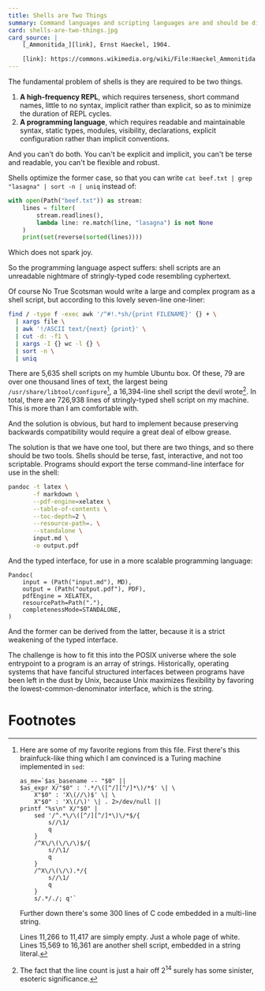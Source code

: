 ```yaml
---
title: Shells are Two Things
summary: Command languages and scripting languages are and should be different things.
card: shells-are-two-things.jpg
card_source: |
    [_Ammonitida_][link], Ernst Haeckel, 1904.

    [link]: https://commons.wikimedia.org/wiki/File:Haeckel_Ammonitida.jpg
---
```


The fundamental problem of shells is they are required to be two things.

1. **A high-frequency REPL**, which requires terseness, short command names,
   little to no syntax, implicit rather than explicit, so as to minimize the duration of REPL cycles.
2. **A programming language**, which requires readable and maintainable syntax,
   static types, modules, visibility, declarations, explicit configuration rather
   than implicit conventions.

And you can't do both. You can't be explicit and implicit, you can't be terse
and readable, you can't be flexible and robust.

Shells optimize the former case, so that you can write `cat beef.txt | grep
"lasagna" | sort -n | uniq` instead of:

```python
with open(Path("beef.txt")) as stream:
    lines = filter(
        stream.readlines(),
        lambda line: re.match(line, "lasagna") is not None
    )
    print(set(reverse(sorted(lines))))
```

Which does not spark joy.

So the programming language aspect suffers: shell scripts are an unreadable
nightmare of stringly-typed code resembling cyphertext.

Of course No True Scotsman would write a large and complex program as a shell
script, but according to this lovely seven-line one-liner:

```bash
find / -type f -exec awk '/^#!.*sh/{print FILENAME}' {} + \
  | xargs file \
  | awk '!/ASCII text/{next} {print}' \
  | cut -d: -f1 \
  | xargs -I {} wc -l {} \
  | sort -n \
  | uniq
```

There are 5,635 shell scripts on my humble Ubuntu box. Of these, 79 are over one
thousand lines of text, the largest being `/usr/share/libtool/configure`[^config],
a 16,394-line shell script the devil wrote[^lines]. In total, there are 726,938
lines of stringly-typed shell script on my machine. This is more than I am
comfortable with.

And the solution is obvious, but hard to implement because preserving backwards
compatibility would require a great deal of elbow grease.

The solution is that we have one tool, but there are two things, and so there
should be two tools. Shells should be terse, fast, interactive, and not too scriptable. Programs should export the terse command-line interface for use in the shell:

```bash
pandoc -t latex \
       -f markdown \
       --pdf-engine=xelatex \
       --table-of-contents \
       --toc-depth=2 \
       --resource-path=. \
       --standalone \
       input.md \
       -o output.pdf
```

And the typed interface, for use in a more scalable programming language:

```
Pandoc(
    input = (Path("input.md"), MD),
    output = (Path("output.pdf"), PDF),
    pdfEngine = XELATEX,
    resourcePath=Path("."),
    completenessMode=STANDALONE,
)
```

And the former can be derived from the latter, because it is a strict weakening
of the typed interface.

The challenge is how to fit this into the POSIX universe where the sole
entrypoint to a program is an array of strings. Historically, operating systems
that have fanciful structured interfaces between programs have been left in the
dust by Unix, because Unix maximizes flexibility by favoring the
lowest-common-denominator interface, which is the string.

# Footnotes

[^config]:
    Here are some of my favorite regions from this file. First there's this
    brainfuck-like thing which I am convinced is a Turing machine implemented in
    `sed`:

    ```
    as_me=`$as_basename -- "$0" ||
    $as_expr X/"$0" : '.*/\([^/][^/]*\)/*$' \| \
        X"$0" : 'X\(//\)$' \| \
        X"$0" : 'X\(/\)' \| . 2>/dev/null ||
    printf "%s\n" X/"$0" |
        sed '/^.*\/\([^/][^/]*\)\/*$/{
            s//\1/
            q
        }
        /^X\/\(\/\/\)$/{
            s//\1/
            q
        }
        /^X\/\(\/\).*/{
            s//\1/
            q
        }
        s/.*/./; q'`
    ```

    Further down there's some 300 lines of C code embedded in a multi-line
    string.

    Lines 11,266 to 11,417 are simply empty. Just a whole page of white. Lines 15,569 to 16,361 are another shell script, embedded in a string literal.

[^lines]:
    The fact that the line count is just a hair off 2<sup>14</sup> surely has
    some sinister, esoteric significance.
